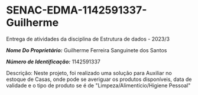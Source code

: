 # SENAC-EDMA-1142591337-Guilherme

Entrega de atividades da disciplina de Estrutura de dados - 2023/3

***Nome Do Proprietário:*** Guilherme Ferreira Sanguinete dos Santos

***Número de Identificação:*** 1142591337

Descrição: Neste projeto, foi realizado uma solução para Auxiliar no estoque de Casas, onde pode se averiguar os produtos disponíveis, data de validade e o tipo de produto se é de "Limpeza/Alimentício/Higiene Pessoal"
